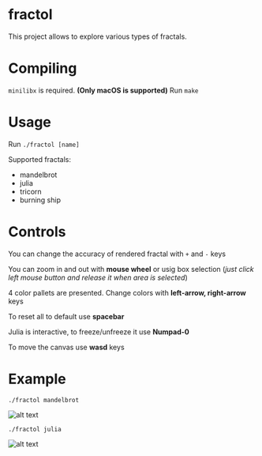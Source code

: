 # fractol

This project allows to explore various types of fractals.
  
# Compiling
 ```minilibx``` is required. <b>(Only macOS is supported)</b>
Run ```make```

# Usage
Run ```./fractol [name]```

Supported fractals:
  * mandelbrot
  * julia
  * tricorn
  * burning ship

# Controls
You can change the accuracy of rendered fractal with `+` and `-` keys

You can zoom in and out with <b>mouse wheel</b> or usig box selection (<i>just click left mouse button and release it when area is selected</i>)

4 color pallets are presented. Change colors with <b>left-arrow, right-arrow</b> keys

To reset all to default use <b>spacebar</b>

Julia is interactive, to freeze/unfreeze it use <b>Numpad-0</b>

To move the canvas use <b>wasd</b> keys

# Example

```./fractol mandelbrot```

![alt text](https://i.imgur.com/NJNnm1A.png)

```./fractol julia```

![alt text](https://i.imgur.com/zzJWIJ8.png)

